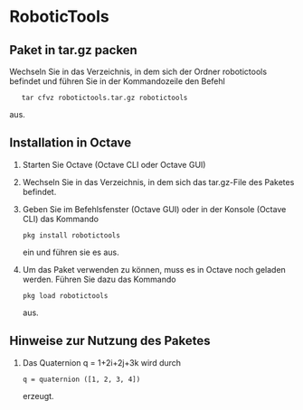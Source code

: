 # RoboticTools

## Paket in tar.gz packen
Wechseln Sie in das Verzeichnis, in dem sich der Ordner robotictools befindet und führen Sie in der Kommandozeile den Befehl

       tar cfvz robotictools.tar.gz robotictools

aus.     

## Installation in Octave
1. Starten Sie Octave (Octave CLI oder Octave GUI)
2. Wechseln Sie in das Verzeichnis, in dem sich das tar.gz-File des Paketes befindet.
3. Geben Sie im Befehlsfenster (Octave GUI) oder in der Konsole (Octave CLI) das Kommando

       pkg install robotictools

   ein und führen sie es aus.
4. Um das Paket verwenden zu können, muss es in Octave noch geladen werden. Führen Sie dazu das Kommando

       pkg load robotictools

   aus.

## Hinweise zur Nutzung des Paketes

1. Das Quaternion q = 1+2i+2j+3k wird durch

       q = quaternion ([1, 2, 3, 4])

    erzeugt.  
